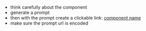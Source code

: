 - think carefully about the component
- generate a prompt
- then with the prompt create a clickable link: [component name](https://v0.dev/chat?q={prompt})
- make sure the prompt url is encoded
